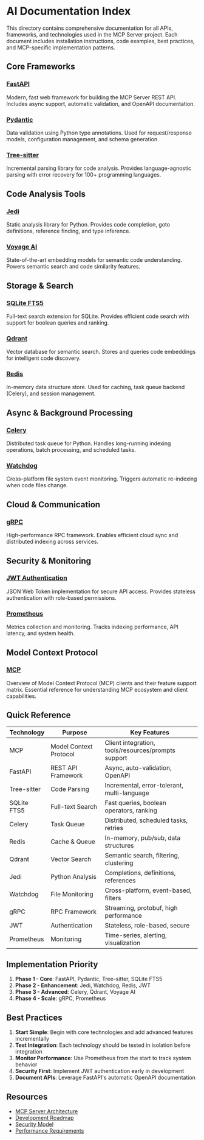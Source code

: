 # AI Documentation Index

This directory contains comprehensive documentation for all APIs, frameworks, and technologies used in the MCP Server project. Each document includes installation instructions, code examples, best practices, and MCP-specific implementation patterns.

## Core Frameworks

### [FastAPI](./fastapi_overview.md)
Modern, fast web framework for building the MCP Server REST API. Includes async support, automatic validation, and OpenAPI documentation.

### [Pydantic](./pydantic_overview.md)
Data validation using Python type annotations. Used for request/response models, configuration management, and schema generation.

### [Tree-sitter](./tree_sitter_overview.md)
Incremental parsing library for code analysis. Provides language-agnostic parsing with error recovery for 100+ programming languages.

## Code Analysis Tools

### [Jedi](./jedi.md)
Static analysis library for Python. Provides code completion, goto definitions, reference finding, and type inference.

### [Voyage AI](./voyage_ai_overview.md)
State-of-the-art embedding models for semantic code understanding. Powers semantic search and code similarity features.

## Storage & Search

### [SQLite FTS5](./sqlite_fts5_overview.md)
Full-text search extension for SQLite. Provides efficient code search with support for boolean queries and ranking.

### [Qdrant](./qdrant.md)
Vector database for semantic search. Stores and queries code embeddings for intelligent code discovery.

### [Redis](./redis.md)
In-memory data structure store. Used for caching, task queue backend (Celery), and session management.

## Async & Background Processing

### [Celery](./celery_overview.md)
Distributed task queue for Python. Handles long-running indexing operations, batch processing, and scheduled tasks.

### [Watchdog](./watchdog.md)
Cross-platform file system event monitoring. Triggers automatic re-indexing when code files change.

## Cloud & Communication

### [gRPC](./grpc_overview.md)
High-performance RPC framework. Enables efficient cloud sync and distributed indexing across services.

## Security & Monitoring

### [JWT Authentication](./jwt_authentication_overview.md)
JSON Web Token implementation for secure API access. Provides stateless authentication with role-based permissions.

### [Prometheus](./prometheus_overview.md)
Metrics collection and monitoring. Tracks indexing performance, API latency, and system health.

## Model Context Protocol

### [MCP](./MCP.md)
Overview of Model Context Protocol (MCP) clients and their feature support matrix. Essential reference for understanding MCP ecosystem and client capabilities.

## Quick Reference

| Technology | Purpose | Key Features |
|------------|---------|--------------|
| MCP | Model Context Protocol | Client integration, tools/resources/prompts support |
| FastAPI | REST API Framework | Async, auto-validation, OpenAPI |
| Tree-sitter | Code Parsing | Incremental, error-tolerant, multi-language |
| SQLite FTS5 | Full-text Search | Fast queries, boolean operators, ranking |
| Celery | Task Queue | Distributed, scheduled tasks, retries |
| Redis | Cache & Queue | In-memory, pub/sub, data structures |
| Qdrant | Vector Search | Semantic search, filtering, clustering |
| Jedi | Python Analysis | Completions, definitions, references |
| Watchdog | File Monitoring | Cross-platform, event-based, filters |
| gRPC | RPC Framework | Streaming, protobuf, high performance |
| JWT | Authentication | Stateless, role-based, secure |
| Prometheus | Monitoring | Time-series, alerting, visualization |

## Implementation Priority

1. **Phase 1 - Core**: FastAPI, Pydantic, Tree-sitter, SQLite FTS5
2. **Phase 2 - Enhancement**: Jedi, Watchdog, Redis, JWT
3. **Phase 3 - Advanced**: Celery, Qdrant, Voyage AI
4. **Phase 4 - Scale**: gRPC, Prometheus

## Best Practices

1. **Start Simple**: Begin with core technologies and add advanced features incrementally
2. **Test Integration**: Each technology should be tested in isolation before integration
3. **Monitor Performance**: Use Prometheus from the start to track system behavior
4. **Security First**: Implement JWT authentication early in development
5. **Document APIs**: Leverage FastAPI's automatic OpenAPI documentation

## Resources

- [MCP Server Architecture](../architecture/)
- [Development Roadmap](../ROADMAP.md)
- [Security Model](../architecture/security_model.md)
- [Performance Requirements](../architecture/performance_requirements.md)